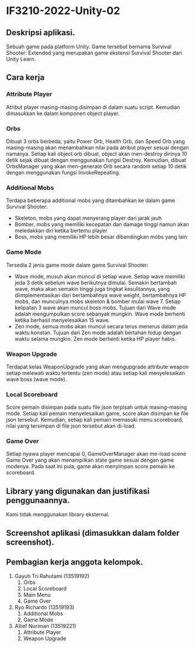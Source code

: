 # IF3210-2022-Unity-02

## Deskripsi aplikasi.
 Sebuah game pada platform Unity. Game tersebut bernama Survival Shooter: Extended yang merupakan game ekstensi Survival Shooter dari Unity Learn.

## Cara kerja
### Attribute Player
Atribut player masing-masing disimpan di dalam suatu script. Kemudian dimasukkan ke dalam komponen object player.
### Orbs
Dibuat 3 orbs berbeda, yaitu Power Orb, Health Orb, dan Speed Orb yang masing-masing akan menambahkan nilai pada atribut player sesuai dengan namanya. Setiap kali object orb dibuat, object akan men-destroy dirinya 10 detik sejak dibuat dengan menggunakan fungsi Destroy. Kemudian, dibuat OrbsManager yang akan men-generate Orb secara random setiap 10 detik dengan menggunakan fungsi InvokeRepeating.

### Additional Mobs
Terdapa beberapa additional mobs yang ditambahkan ke dalam game Survival Shooter:
- Skeleton, mobs yang dapat menyerang player dari jarak jauh
- Bomber, mobs yang memiliki kecepatan dan damage tinggi namun akan meledakkan diri ketika bertemu player
- Boss, mobs yang memiliki HP lebih besar dibandingkan mobs yang lain

### Game Mode
Tersedia 2 jenis game mode dalam game Survival Shooter:
- Wave mode, musuh akan muncul di setiap wave. Setiap wave memiliki jeda 3 detik sebelum wave berikutnya dimulai. Semakin bertambah wave, maka akan semakin tinggi juga tingkat kesulitannya, yang diimplementasikan dari bertambahnya wave weight, bertambahnya HP mobs, dan munculnya mobs skeleton & bomber mulai wave 7. Setiap kelipatan 3 wave akan muncul boss mobs. Tujuan dari Wave mode adalah mengumpulkan score sebanyak mungkin. Wave mode berhenti ketika berhasil menyelesaikan 15 wave.
- Zen mode, semua mobs akan muncul secara terus menerus dalam jeda waktu konstan. Tujuan dari Zen mode adalah bertahan hidup dengan waktu selama mungkin. Zen mode berhenti ketika HP player habis. 
### Weapon Upgrade
Terdapat kelas WeaponUpgrade yang akan mengupgrade attribute weapon setiap melewati waktu tertentu (zen mode) atau setiap kali menyelesaikan wave boss (wave mode).
### Local Scoreboard
Score pemain disimpan pada suatu file json terpisah untuk masing-masing mode. Setiap kali pemain menyelesaikan game, score akan disimpan ke file json tersebut. Kemudian, setiap kali pemain memasuki menu scoreboard, nilai yang tersimpan di file json tersebut akan di-load.
### Game Over
Setiap nyawa player mencapai 0, GameOverManager akan me-load scene Game Over yang akan menampilkan state game sesuai dengan game modenya. Pada saat ini pula, game akan menyimpan score pemain ke scoreboard.

## Library yang digunakan dan justifikasi penggunaannya.
Kami tidak menggunakan library eksternal.

## Screenshot aplikasi (dimasukkan dalam folder screenshot).


## Pembagian kerja anggota kelompok.
1. Gayuh Tri Rahutami (13519192)
   1. Orbs
   2. Local Scoreboard
   3. Main Menu
   4. Game Over
2. Ryo Richardo (13519193)
   1. Additional Mobs
   2. Game Mode
3. Allief Nuriman (13519221)
   1. Attribute Player
   2. Weapon Upgrade